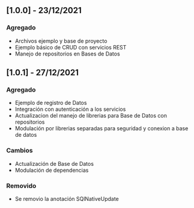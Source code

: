 ## [1.0.0] - 23/12/2021

### Agregado

- Archivos ejemplo y base de proyecto
- Ejemplo básico de CRUD con servicios REST
- Manejo de repositorios en Bases de Datos

## [1.0.1] - 27/12/2021

### Agregado

- Ejemplo de registro de Datos
- Integración con autenticación a los servicios
- Actualizacion del manejo de librerias para Base de Datos con repositorios
- Modulación por librerias separadas para seguridad y conexion a base de datos

### Cambios

- Actualización de Base de Datos
- Modulación de dependencias

### Removido

- Se removio la anotación SQlNativeUpdate
